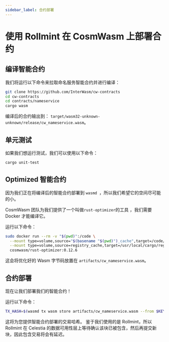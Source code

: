 ```yaml
---
sidebar_label: 合约部署
---
```


# 使用 Rollmint 在 CosmWasm 上部署合约
<!-- markdownlint-disable MD013 -->

## 编译智能合约

我们将运行以下命令来拉取命名服务智能合约并进行编译：

```sh
git clone https://github.com/InterWasm/cw-contracts
cd cw-contracts
cd contracts/nameservice
cargo wasm
```

编译后的合约输出到： `target/wasm32-unknown-unknown/release/cw_nameservice.wasm`。

## 单元测试

如果我们想运行测试，我们可以使用以下命令：

```sh
cargo unit-test
```

## Optimized 智能合约

因为我们正在将编译后的智能合约部署到 `wasmd `，所以我们希望它的空间尽可能的小。

CosmWasm 团队为我们提供了一个叫做`rust-optimizer`的工具 ，我们需要 Docker 才能编译它。

运行以下命令：

```sh
sudo docker run --rm -v "$(pwd)":/code \
  --mount type=volume,source="$(basename "$(pwd)")_cache",target=/code/target \
  --mount type=volume,source=registry_cache,target=/usr/local/cargo/registry \
  cosmwasm/rust-optimizer:0.12.6
```

这会将优化好的 Wasm 字节码放置在 `artifacts/cw_nameservice.wasm`。

## 合约部署

现在让我们部署我们的智能合约！

运行以下命令：

```sh
TX_HASH=$(wasmd tx wasm store artifacts/cw_nameservice.wasm --from $KEY_NAME --keyring-backend test $TXFLAG --output json -y | jq -r '.txhash') 
```

这将为您提供智能合约部署的交易哈希。 鉴于我们使用的是 Rollmint，所以 Rollmint 在 Celestia 的数据可用性层上等待确认该块已被包含，然后再提交新块，因此包含交易将会有延迟。
